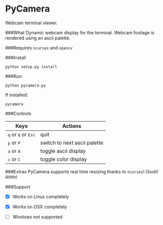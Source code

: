 # PyCamera
Webcam terminal viewer.

###What
Dynamic webcam display for the terminal. Webcam footage is rendered using an ascii palette.

###Requires
`ncurses` and `opencv`

###Install
```
python setup.py install
```

###Run
```
python pycamera.py
```
If installed:
```
pycamera
```

###Controls

Keys  | Actions
----- | -------
<kbd>q</kbd> or <kbd>Q</kbd> or <kbd>Esc</kbd> | quit
<kbd>p</kbd> or <kbd>P</kbd> | switch to next ascii palette
<kbd>a</kbd> or <kbd>A</kbd> | toggle ascii display
<kbd>c</kbd> or <kbd>C</kbd> | toggle color display

###Extras
PyCamera supports real time resizing thanks to `ncurses`! Oooh! Ahhh!

###Support

- [x] Works on Linux completely

- [x] Works on OSX completely

- [ ] Windows not supported
